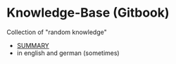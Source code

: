 # Knowledge-Base \(Gitbook\)

Collection of "random knowledge"
* [SUMMARY](SUMMARY.md)
* in english and german \(sometimes\)



